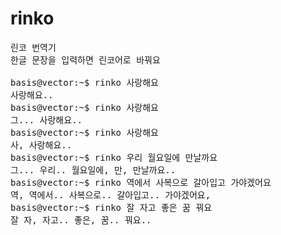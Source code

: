 # rinko
<pre>
린코 번역기
한글 문장을 입력하면 린코어로 바꿔요

basis@vector:~$ rinko 사랑해요
사랑해요.. 
basis@vector:~$ rinko 사랑해요
그... 사랑해요.. 
basis@vector:~$ rinko 사랑해요
사, 사랑해요.. 
basis@vector:~$ rinko 우리 월요일에 만날까요
그... 우리.. 월요일에, 만, 만날까요.. 
basis@vector:~$ rinko 역에서 사복으로 갈아입고 가야겠어요
역, 역에서.. 사복으로.. 갈아입고.. 가야겠어요, 
basis@vector:~$ rinko 잘 자고 좋은 꿈 꿔요
잘 자, 자고.. 좋은, 꿈.. 꿔요..
</pre>
